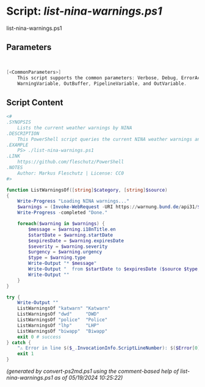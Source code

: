 Script: *list-nina-warnings.ps1*
========================

list-nina-warnings.ps1 


Parameters
----------
```powershell


[<CommonParameters>]
    This script supports the common parameters: Verbose, Debug, ErrorAction, ErrorVariable, WarningAction, 
    WarningVariable, OutBuffer, PipelineVariable, and OutVariable.
```

Script Content
--------------
```powershell
<#
.SYNOPSIS
	Lists the current weather warnings by NINA
.DESCRIPTION
	This PowerShell script queries the current NINA weather warnings and lists it.
.EXAMPLE
	PS> ./list-nina-warnings.ps1
.LINK
	https://github.com/fleschutz/PowerShell
.NOTES
	Author: Markus Fleschutz | License: CC0
#>

function ListWarningsOf([string]$category, [string]$source)
{
	Write-Progress "Loading NINA warnings..."
	$warnings = (Invoke-WebRequest -URI https://warnung.bund.de/api31/$category/mapData.json -userAgent "curl" -useBasicParsing).Content | ConvertFrom-Json
	Write-Progress -completed "Done."

	foreach($warning in $warnings) {
		$message = $warning.i18nTitle.en
		$startDate = $warning.startDate
		$expiresDate = $warning.expiresDate
		$severity = $warning.severity
		$urgency = $warning.urgency
		$type = $warning.type
		Write-Output "* $message"
		Write-Output "  from $startDate to $expiresDate ($source $type, $severity, $urgency)"
		Write-Output ""
	}
}

try {
	Write-Output ""
	ListWarningsOf "katwarn" "Katwarn"
	ListWarningsOf "dwd"     "DWD"
	ListWarningsOf "police"  "Police"
	ListWarningsOf "lhp"     "LHP"
	ListWarningsOf "biwapp"  "Biwapp"
	exit 0 # success
} catch {
	"⚠️ Error in line $($_.InvocationInfo.ScriptLineNumber): $($Error[0])"
	exit 1
}
```

*(generated by convert-ps2md.ps1 using the comment-based help of list-nina-warnings.ps1 as of 05/19/2024 10:25:22)*
